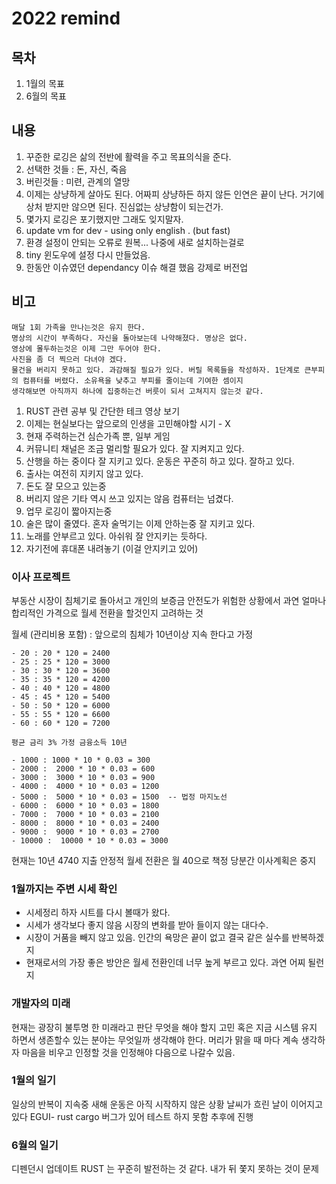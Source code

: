 # 2022 remind

## 목차

1. 1월의 목표
2. 6월의 목표

## 내용

1. 꾸준한 로깅은 삶의 전반에 활력을 주고 목표의식을 준다.
2. 선택한 것들 : 돈, 자신, 죽음
3. 버린것들 : 미련, 관계의 열망
4. 이제는 상냥하게 살아도 된다. 어짜피 상냥하든 하지 않든 인연은 끝이 난다. 거기에 상처 받지만 않으면 된다. 진심없는 상냥함이 되는건가.
5. 몇가지 로깅은 포기했지만 그래도 잊지말자.
6. update vm for dev - using only english . (but fast)
7. 환경 설정이 안되는 오류로 원복... 나중에 새로 설치하는걸로
8. tiny 윈도우에 설정 다시 만들었음.
9. 한동안 이슈였던 dependancy 이슈 해결 했음 강제로 버전업


## 비고

```text
매달 1회 가족을 만나는것은 유지 한다. 
명상의 시간이 부족하다. 자신을 돌아보는데 나약해졌다. 명상은 없다.
영상에 몰두하는것은 이제 그만 두어야 한다.
사진을 좀 더 찍으러 다녀야 겠다.
물건을 버리지 못하고 있다. 과감해질 필요가 있다. 버릴 목록들을 작성하자. 1단계로 큰부피의 컴퓨터를 버렸다. 소유욕을 낮추고 부피를 줄이는데 기여한 셈이지
생각해보면 아직까지 하나에 집중하는건 버릇이 되서 고쳐지지 않는것 같다.
```

1. RUST 관련 공부 및 간단한 테크 영상 보기
2. 이제는 현실보다는 앞으로의 인생을 고민해야할 시기 - X
3. 현재 주력하는건 심슨가족 뿐, 일부 게임
4. 커뮤니티 채널은 조금 멀리할 필요가 있다. 잘 지켜지고 있다.
5. 산행을 하는 중이다 잘 지키고 있다. 운동은 꾸준히 하고 있다. 잘하고 있다.
6. 출사는 여전히 지키지 않고 있다.
7. 돈도 잘 모으고 있는중
8. 버리지 않은 기타 역시 쓰고 있지는 않음 컴퓨터는 넘겼다.
9. 업무 로깅이 짧아지는중
10. 술은 많이 줄였다. 혼자 술먹기는 이제 안하는중 잘 지키고 있다.
11. 노래를 안부르고 있다. 아쉬워 잘 안지키는 듯하다.
12. 자기전에 휴대폰 내려놓기 (이걸 안지키고 있어)

### 이사 프로젝트

부동산 시장이 침체기로 돌아서고 개인의 보증금 안전도가 위험한 상황에서
과연 얼마나 합리적인 가격으로 월세 전환을 할것인지 고려하는 것

월세 (관리비용 포함) :  앞으로의 침체가 10년이상 지속 한다고 가정

```text
- 20 : 20 * 120 = 2400
- 25 : 25 * 120 = 3000
- 30 : 30 * 120 = 3600
- 35 : 35 * 120 = 4200
- 40 : 40 * 120 = 4800
- 45 : 45 * 120 = 5400
- 50 : 50 * 120 = 6000
- 55 : 55 * 120 = 6600
- 60 : 60 * 120 = 7200

평균 금리 3% 가정 금융소득 10년

- 1000 : 1000 * 10 * 0.03 = 300
- 2000 :  2000 * 10 * 0.03 = 600
- 3000 :  3000 * 10 * 0.03 = 900
- 4000 :  4000 * 10 * 0.03 = 1200
- 5000 :  5000 * 10 * 0.03 = 1500  -- 법정 마지노선
- 6000 :  6000 * 10 * 0.03 = 1800
- 7000 :  7000 * 10 * 0.03 = 2100
- 8000 :  8000 * 10 * 0.03 = 2400
- 9000 :  9000 * 10 * 0.03 = 2700
- 10000 :  10000 * 10 * 0.03 = 3000
```

현재는 10년 4740 지출 안정적 월세 전환은 월 40으로 책정
당분간 이사계획은 중지

### 1월까지는 주변 시세 확인

- 시세정리 하자 시트를 다시 볼때가 왔다.
- 시세가 생각보다 좋지 않음 시장의 변화를 받아 들이지 않는 대다수.
- 시장이 거품을 빼지 않고 있음. 인간의 욕망은 끝이 없고 결국 같은 실수를 반복하겠지
- 현재로서의 가장 좋은 방안은 월세 전환인데 너무 높게 부르고 있다. 과연 어찌 될런지

### 개발자의 미래

현재는 광장히 불투명 한 미래라고 판단 무엇을 해야 할지 고민 혹은 지금 시스템 유지 하면서 생존할수 있는 분야는 무엇일까 생각해야 한다. 머리가 맑을 때 마다 계속 생각하자 마음을 비우고 인정할 것을 인정해야 다음으로 나갈수 있음.

### 1월의 일기

일상의 반복이 지속중 새해 운동은 아직 시작하지 않은 상황 날씨가 흐린 날이 이어지고 있다
EGUI-  rust cargo 버그가 있어 테스트 하지 못함 추후에 진행

### 6월의 일기

디펜던시 업데이트 RUST 는 꾸준히 발전하는 것 같다. 내가 뒤 쫓지 못하는 것이 문제

